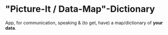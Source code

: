 # "Picture-It / Data-Map"-Dictionary

App, for communication, speaking & (to get, have) a map/dictionary of **your data**.
